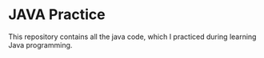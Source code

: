 # JAVA Practice
This repository contains all the java code, which I practiced during learning Java programming.

